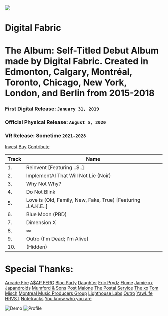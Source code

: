 ![](https://github.com/digitalfabric92/digitalfabric/blob/master/00_Artwork/album-art.png)

# Digital Fabric
# The Album: Self-Titled Debut Album made by Digital Fabric. Created in Edmonton, Calgary, Montréal, Toronto, Chicago, New York, London, and Berlin from 2015-2018

### **First Digital Release:** `January 31, 2019`
### **Official Physical Release:** `August 5, 2020`
### VR Release: Sometime `2021-2028`

[Invest](https://www.kickstarter.com/projects/digitalfabric/1216188255/)
[Buy](https://digitalfabric.bandcamp.com)
[Contribute](https://sense.yaw.life)

| Track | Name |
| ------------- | ------------- |
| 1. | Reinvent [Featuring ..$..] |
| 2. | ImplementAI That Will Not Lie (Noir) |
| 3. | Why Not Why? |
| 4. | Do Not Blink |
| 5. | Love is (Old, Family, New, Fake, True) [Featuring J.A.K.E..] |
| 6. | Blue Moon (PBD)|
| 7. | Dimension X |
| 8. | ∞ |
| 9. | Outro (I'm Dead; I'm Alive) |
| 10.|      (Hidden) |

# Special Thanks:
[Arcade Fire](https://arcadefire.com)
[A$AP FERG](https://alwaysstriveandprosper.asapferg.com/)
[Bloc Party](https://blocparty.com)
[Daughter](https://ohdaughter.com)
[Eric Prydz](https://ericprydz.com)
[Flume](https://flu.me)
[Jamie xx](https://jamiexx.com)
[Japandroids](http://japandroids.com/)
[Mumford & Sons](https://mumfordandsons.com)
[Post Malone](https://www.postmalone.com)
[The Postal Service](http://postalservicemusic.net/)
[The xx](http://thexx.info)
[Tom Misch](https://tommisch.com)
[Montreal Music Producers Group](https://www.facebook.com/groups/328187851022140/)
[Lighthouse Labs](https://www.lighthouselabs.ca/)
[Outro](https://outro.io)
[YawLife](https://sense.yaw.life)
[HRVST](https://gohrvst.com)
[Notetracks](https://notetracks.com)
[You know who you are](https://www.facebook.com/david.wawryko/friends)

![Demo](https://github.com/digitalfabric92/digitalfabric/blob/master/00_Artwork/demo.png)
![Profile](https://github.com/digitalfabric92/digitalfabric/blob/master/00_Artwork/profile.PNG)

